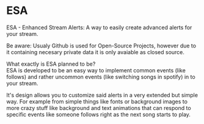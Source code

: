 # ESA
ESA - Enhanced Stream Alerts: A way to easily create advanced alerts for your stream.

Be aware: Usualy Github is used for Open-Source Projects, however due to it containing necesary private data it is only avaiable as closed source.

What exactly is ESA planned to be?</br>
ESA is developed to be an easy way to implement common events (like follows) and rather uncommon events (like switching songs in spotify) in to your stream.

It's design allows you to customize said alerts in a very extended but simple way. For example from simple things like fonts or background images to more crazy stuff like background and text animations that can respond to specific events like someone follows right as the next song starts to play.
